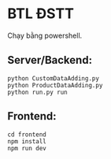 # BTL ĐSTT
Chạy bằng powershell.
## Server/Backend: 
    python CustomDataAdding.py
    python ProductDataAdding.py
    python run.py run

## Frontend:
    cd frontend
    npm install
    npm run dev 
